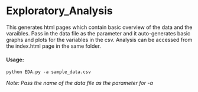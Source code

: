 # Exploratory_Analysis
This generates html pages which contain basic overview of the data and the varaibles.
Pass in the data file as the parameter and it auto-generates basic graphs and plots for the variables in the csv. Analysis can be accessed from the index.html page in the same folder.

#### **Usage:**

```
python EDA.py -a sample_data.csv
```
_Note: Pass the name of the data file as the parameter for -a_
